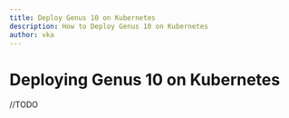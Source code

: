 ```yaml
---
title: Deploy Genus 10 on Kubernetes
description: How to Deploy Genus 10 on Kubernetes
author: vka
---
```


# Deploying Genus 10 on Kubernetes

//TODO